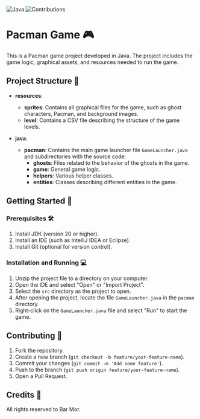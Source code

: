 ![Java](https://img.shields.io/badge/Java-%23ED8B00.svg?style=for-the-badge&logo=java&logoColor=white)
![Contributions](https://img.shields.io/badge/Contributions-Welcome-brightgreen.svg?style=for-the-badge)

# Pacman Game 🎮


This is a Pacman game project developed in Java. The project includes the game logic, graphical assets, and resources needed to run the game.

## Project Structure 📂

- **resources**:
  - **sprites**: Contains all graphical files for the game, such as ghost characters, Pacman, and background images.
  - **level**: Contains a CSV file describing the structure of the game levels.
  
- **java**:
  - **pacman**: Contains the main game launcher file `GameLauncher.java` and subdirectories with the source code:
    - **ghosts**: Files related to the behavior of the ghosts in the game.
    - **game**: General game logic.
    - **helpers**: Various helper classes.
    - **entities**: Classes describing different entities in the game.

## Getting Started 🚀

### Prerequisites 🛠️

1. Install JDK (version 20 or higher).
2. Install an IDE (such as IntelliJ IDEA or Eclipse).
3. Install Git (optional for version control).

### Installation and Running 💻

1. Unzip the project file to a directory on your computer.
2. Open the IDE and select "Open" or "Import Project".
3. Select the `src` directory as the project to open.
4. After opening the project, locate the file `GameLauncher.java` in the `pacman` directory.
5. Right-click on the `GameLauncher.java` file and select "Run" to start the game.

## Contributing 🤝

1. Fork the repository.
2. Create a new branch (`git checkout -b feature/your-feature-name`).
3. Commit your changes (`git commit -m 'Add some feature'`).
4. Push to the branch (`git push origin feature/your-feature-name`).
5. Open a Pull Request.

## Credits 📝

All rights reserved to Bar Mor.
